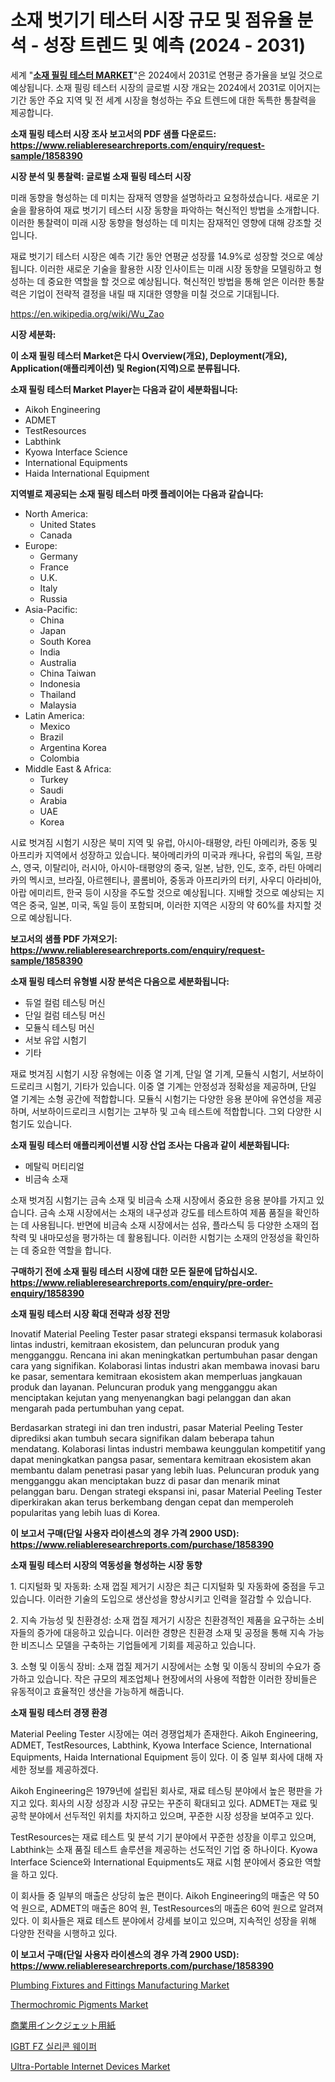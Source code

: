 <p><h1>소재 벗기기 테스터 시장 규모 및 점유율 분석 - 성장 트렌드 및 예측 (2024 - 2031)</h1></p><p>세계 "<strong><a href="https://www.reliableresearchreports.com/material-peeling-tester-r1858390">소재 필링 테스터 MARKET</a></strong>"은 2024에서 2031로 연평균 증가율을 보일 것으로 예상됩니다. 소재 필링 테스터 시장의 글로벌 시장 개요는 2024에서 2031로 이어지는 기간 동안 주요 지역 및 전 세계 시장을 형성하는 주요 트렌드에 대한 독특한 통찰력을 제공합니다.</p>
<p><strong>소재 필링 테스터 시장 조사 보고서의 PDF 샘플 다운로드: <a href="https://www.reliableresearchreports.com/enquiry/request-sample/1858390">https://www.reliableresearchreports.com/enquiry/request-sample/1858390</a></strong></p>
<p><strong>시장 분석 및 통찰력: 글로벌 소재 필링 테스터 시장</strong></p>
<p><p>미래 동향을 형성하는 데 미치는 잠재적 영향을 설명하라고 요청하셨습니다. 새로운 기술을 활용하여 재료 벗기기 테스터 시장 동향을 파악하는 혁신적인 방법을 소개합니다. 이러한 통찰력이 미래 시장 동향을 형성하는 데 미치는 잠재적인 영향에 대해 강조할 것입니다.</p><p>재료 벗기기 테스터 시장은 예측 기간 동안 연평균 성장률 14.9%로 성장할 것으로 예상됩니다. 이러한 새로운 기술을 활용한 시장 인사이트는 미래 시장 동향을 모델링하고 형성하는 데 중요한 역할을 할 것으로 예상됩니다. 혁신적인 방법을 통해 얻은 이러한 통찰력은 기업이 전략적 결정을 내릴 때 지대한 영향을 미칠 것으로 기대됩니다.</p></p>
<p><a href="%7CAUTHORITHY_DOMAIN_URL%7C">https://en.wikipedia.org/wiki/Wu_Zao</a></p>
<p><strong>시장 세분화:</strong></p>
<p><strong>이 소재 필링 테스터 Market은 다시 Overview(개요), Deployment(개요), Application(애플리케이션) 및 Region(지역)으로 분류됩니다.</strong></p>
<p><strong>소재 필링 테스터 Market Player는 다음과 같이 세분화됩니다:</strong></p>
<p><ul><li>Aikoh Engineering</li><li>ADMET</li><li>TestResources</li><li>Labthink</li><li>Kyowa Interface Science</li><li>International Equipments</li><li>Haida International Equipment</li></ul></p>
<p><strong>지역별로 제공되는 소재 필링 테스터 마켓 플레이어는 다음과 같습니다:</strong></p>
<p><ul>
    <li>
        North America:
        <ul>
            <li>United States</li>
            <li>Canada</li>
        </ul>
    </li>
    <li>
        Europe:
        <ul>
            <li>Germany</li>
            <li>France</li>
            <li>U.K.</li>
            <li>Italy</li>
            <li>Russia</li>
        </ul>
    </li>
    <li>
        Asia-Pacific:
        <ul>
            <li>China</li>
            <li>Japan</li>
            <li>South Korea</li>
            <li>India</li>
            <li>Australia</li>
            <li>China Taiwan</li>
            <li>Indonesia</li>
            <li>Thailand</li>
            <li>Malaysia</li>
        </ul>
    </li>
    <li>
        Latin America:
        <ul>
            <li>Mexico</li>
            <li>Brazil</li>
            <li>Argentina Korea</li>
            <li>Colombia</li>
        </ul>
    </li>
    <li>
        Middle East & Africa:
        <ul>
            <li>Turkey</li>
            <li>Saudi</li>
            <li>Arabia</li>
            <li>UAE</li>
            <li>Korea</li>
        </ul>
    </li>
    </ul></p>
<p><p>시료 벗겨짐 시험기 시장은 북미 지역 및 유럽, 아시아-태평양, 라틴 아메리카, 중동 및 아프리카 지역에서 성장하고 있습니다. 북아메리카의 미국과 캐나다, 유럽의 독일, 프랑스, 영국, 이탈리아, 러시아, 아시아-태평양의 중국, 일본, 남한, 인도, 호주, 라틴 아메리카의 멕시코, 브라질, 아르헨티나, 콜롬비아, 중동과 아프리카의 터키, 사우디 아라비아, 아랍 에미리트, 한국 등이 시장을 주도할 것으로 예상됩니다. 지배할 것으로 예상되는 지역은 중국, 일본, 미국, 독일 등이 포함되며, 이러한 지역은 시장의 약 60%를 차지할 것으로 예상됩니다.</p></p>
<p><strong>보고서의 샘플 PDF 가져오기: <a href="https://www.reliableresearchreports.com/enquiry/request-sample/1858390">https://www.reliableresearchreports.com/enquiry/request-sample/1858390</a></strong></p>
<p><strong>소재 필링 테스터 유형별 시장 분석은 다음으로 세분화됩니다:</strong></p>
<p><ul><li>듀얼 컬럼 테스팅 머신</li><li>단일 컬럼 테스팅 머신</li><li>모듈식 테스팅 머신</li><li>서보 유압 시험기</li><li>기타</li></ul></p>
<p><p>재료 벗겨짐 시험기 시장 유형에는 이중 열 기계, 단일 열 기계, 모듈식 시험기, 서보하이드로리크 시험기, 기타가 있습니다. 이중 열 기계는 안정성과 정확성을 제공하며, 단일 열 기계는 소형 공간에 적합합니다. 모듈식 시험기는 다양한 응용 분야에 유연성을 제공하며, 서보하이드로리크 시험기는 고부하 및 고속 테스트에 적합합니다. 그외 다양한 시험기도 있습니다.</p></p>
<p><strong>소재 필링 테스터 애플리케이션별 시장 산업 조사는 다음과 같이 세분화됩니다:</strong></p>
<p><ul><li>메탈릭 머티리얼</li><li>비금속 소재</li></ul></p>
<p><p>소재 벗겨짐 시험기는 금속 소재 및 비금속 소재 시장에서 중요한 응용 분야를 가지고 있습니다. 금속 소재 시장에서는 소재의 내구성과 강도를 테스트하여 제품 품질을 확인하는 데 사용됩니다. 반면에 비금속 소재 시장에서는 섬유, 플라스틱 등 다양한 소재의 접착력 및 내마모성을 평가하는 데 활용됩니다. 이러한 시험기는 소재의 안정성을 확인하는 데 중요한 역할을 합니다.</p></p>
<p><strong>구매하기 전에 소재 필링 테스터 시장에 대한 모든 질문에 답하십시오. <a href="https://www.reliableresearchreports.com/enquiry/pre-order-enquiry/1858390">https://www.reliableresearchreports.com/enquiry/pre-order-enquiry/1858390</a></strong></p>
<p><strong>소재 필링 테스터 시장 확대 전략과 성장 전망</strong></p>
<p><p>Inovatif Material Peeling Tester pasar strategi ekspansi termasuk kolaborasi lintas industri, kemitraan ekosistem, dan peluncuran produk yang mengganggu. Rencana ini akan meningkatkan pertumbuhan pasar dengan cara yang signifikan. Kolaborasi lintas industri akan membawa inovasi baru ke pasar, sementara kemitraan ekosistem akan memperluas jangkauan produk dan layanan. Peluncuran produk yang mengganggu akan menciptakan kejutan yang menyenangkan bagi pelanggan dan akan mengarah pada pertumbuhan yang cepat.</p><p>Berdasarkan strategi ini dan tren industri, pasar Material Peeling Tester diprediksi akan tumbuh secara signifikan dalam beberapa tahun mendatang. Kolaborasi lintas industri membawa keunggulan kompetitif yang dapat meningkatkan pangsa pasar, sementara kemitraan ekosistem akan membantu dalam penetrasi pasar yang lebih luas. Peluncuran produk yang mengganggu akan menciptakan buzz di pasar dan menarik minat pelanggan baru. Dengan strategi ekspansi ini, pasar Material Peeling Tester diperkirakan akan terus berkembang dengan cepat dan memperoleh popularitas yang lebih luas di Korea.</p></p>
<p><strong>이 보고서 구매(단일 사용자 라이센스의 경우 가격 2900 USD): <a href="https://www.reliableresearchreports.com/purchase/1858390">https://www.reliableresearchreports.com/purchase/1858390</a></strong></p>
<p><strong>소재 필링 테스터 시장의 역동성을 형성하는 시장 동향</strong></p>
<p><p>1. 디지털화 및 자동화: 소재 껍질 제거기 시장은 최근 디지털화 및 자동화에 중점을 두고 있습니다. 이러한 기술의 도입으로 생산성을 향상시키고 인력을 절감할 수 있습니다.</p><p>2. 지속 가능성 및 친환경성: 소재 껍질 제거기 시장은 친환경적인 제품을 요구하는 소비자들의 증가에 대응하고 있습니다. 이러한 경향은 친환경 소재 및 공정을 통해 지속 가능한 비즈니스 모델을 구축하는 기업들에게 기회를 제공하고 있습니다.</p><p>3. 소형 및 이동식 장비: 소재 껍질 제거기 시장에서는 소형 및 이동식 장비의 수요가 증가하고 있습니다. 작은 규모의 제조업체나 현장에서의 사용에 적합한 이러한 장비들은 유동적이고 효율적인 생산을 가능하게 해줍니다.</p></p>
<p><strong>소재 필링 테스터 경쟁 환경</strong></p>
<p><p>Material Peeling Tester 시장에는 여러 경쟁업체가 존재한다. Aikoh Engineering, ADMET, TestResources, Labthink, Kyowa Interface Science, International Equipments, Haida International Equipment 등이 있다. 이 중 일부 회사에 대해 자세한 정보를 제공하겠다.</p><p>Aikoh Engineering은 1979년에 설립된 회사로, 재료 테스팅 분야에서 높은 평판을 가지고 있다. 회사의 시장 성장과 시장 규모는 꾸준히 확대되고 있다. ADMET는 재료 및 공학 분야에서 선두적인 위치를 차지하고 있으며, 꾸준한 시장 성장을 보여주고 있다.</p><p>TestResources는 재료 테스트 및 분석 기기 분야에서 꾸준한 성장을 이루고 있으며, Labthink는 소재 품질 테스트 솔루션을 제공하는 선도적인 기업 중 하나이다. Kyowa Interface Science와 International Equipments도 재료 시험 분야에서 중요한 역할을 하고 있다.</p><p>이 회사들 중 일부의 매출은 상당히 높은 편이다. Aikoh Engineering의 매출은 약 50억 원으로, ADMET의 매출은 80억 원, TestResources의 매출은 60억 원으로 알려져 있다. 이 회사들은 재료 테스트 분야에서 강세를 보이고 있으며, 지속적인 성장을 위해 다양한 전략을 시행하고 있다.</p></p>
<p><strong>이 보고서 구매(단일 사용자 라이센스의 경우 가격 2900 USD): <a href="https://www.reliableresearchreports.com/purchase/1858390">https://www.reliableresearchreports.com/purchase/1858390</a></strong></p>
<p><p><a href="https://github.com/RichRobinson5/Market-Research-Report-List-6/blob/main/plumbing-fixtures-and-fittings-manufacturing-market.md">Plumbing Fixtures and Fittings Manufacturing Market</a></p><p><a href="https://issuu.com/reportprime-2/docs/thermochromic-pigments-market-size-_d57bc6d60d58e6">Thermochromic Pigments Market</a></p><p><a href="https://medium.com/@atdlohman/%E5%95%86%E6%A5%AD%E3%82%A4%E3%83%B3%E3%82%AF%E3%82%B8%E3%82%A7%E3%83%83%E3%83%88%E7%94%A8%E7%B4%99%E5%B8%82%E5%A0%B4%E8%A6%8F%E6%A8%A1-%E3%83%9E%E3%83%83%E3%83%88%E3%83%9A%E3%83%BC%E3%83%91%E3%83%BC-%E3%82%B0%E3%83%AD%E3%82%B9%E3%83%9A%E3%83%BC%E3%83%91%E3%83%BC-%E3%82%BB%E3%83%9F%E3%82%B0%E3%83%AD%E3%82%B9%E3%83%9A%E3%83%BC%E3%83%91%E3%83%BC-%E3%81%9D%E3%81%AE%E4%BB%96-%E3%82%BF%E3%82%A4%E3%83%97%E5%88%A5-%E8%A3%BD%E5%93%81%E5%88%A5-%E3%83%A6%E3%83%8B%E3%83%90%E3%83%BC%E3%82%B5%E3%83%AB%E3%83%95%E3%82%A1%E3%82%A4%E3%83%AB%E3%82%B3%E3%83%94%E3%83%BC-%E5%BA%83%E5%91%8A%E8%A3%BD%E4%BD%9C-%E3%82%B0%E3%83%A9%E3%83%95%E3%82%A3%E3%83%83%E3%82%AF%E3%83%87%E3%82%B6%E3%82%A4%E3%83%B3-%E3%81%9D%E3%81%AE%E4%BB%96-%E3%81%AE%E4%B8%96%E7%95%8C%E7%94%A3%E6%A5%AD%E5%88%86%E6%9E%90-%E3%82%B7%E3%82%A7%E3%82%A2-24b8d86257ee">商業用インクジェット用紙</a></p><p><a href="https://github.com/sougarounis/Market-Research-Report-List-6/blob/main/2997573108240.md">IGBT FZ 실리콘 웨이퍼</a></p><p><a href="https://issuu.com/reportprime-2/docs/ultra-portable-internet-devices-mar_cdcacc9793c862">Ultra-Portable Internet Devices Market</a></p></p>